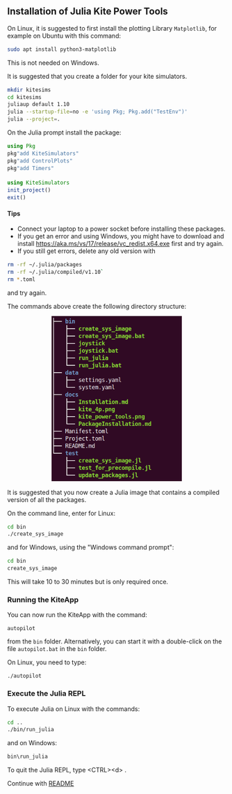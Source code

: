## Installation of Julia Kite Power Tools

On Linux, it is suggested to first install the plotting Library `Matplotlib`, for example on Ubuntu with this command:
```bash
sudo apt install python3-matplotlib
```
This is not needed on Windows.

It is suggested that you create a folder for your kite simulators.
```bash
mkdir kitesims
cd kitesims
juliaup default 1.10
julia --startup-file=no -e 'using Pkg; Pkg.add("TestEnv")'
julia --project=.
```
On the Julia prompt install the package:
```julia
using Pkg
pkg"add KiteSimulators"
pkg"add ControlPlots"
pkg"add Timers"

using KiteSimulators
init_project()
exit()
```
#### Tips
- Connect your laptop to a power socket before installing these packages.
- If you get an error and using Windows, you might have to download and install https://aka.ms/vs/17/release/vc_redist.x64.exe first and try again.
- If you still get errors, delete any old version with 
```bash
rm -rf ~/.julia/packages
rm -rf ~/.julia/compiled/v1.10`
rm *.toml
```
and try again.

The commands above create the following directory structure:

<p align="center"><img src="dir_structure.png" width="300" /></p>

It is suggested that you now create a Julia image that contains a compiled version of all the packages.

On the command line, enter for Linux:
```bash
cd bin
./create_sys_image
```
and for Windows, using the "Windows command prompt":
```bash
cd bin
create_sys_image
```
This will take 10 to 30 minutes but is only required once.

### Running the KiteApp
You can now run the KiteApp with the command:
```
autopilot
```
from the `bin` folder. Alternatively, you can start it with a double-click on the file `autopilot.bat`
in the `bin` folder.

On Linux, you need to type:
```
./autopilot
```

### Execute the Julia REPL
To execute Julia on Linux with the commands:
```bash
cd ..
./bin/run_julia
```
and on Windows:
```bash
bin\run_julia
```

To quit the Julia REPL, type \<CTRL\>\<d\> .

Continue with [README](../README.md)
